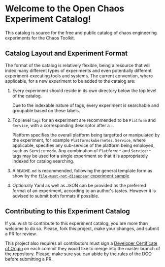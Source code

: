 # Welcome to the Open Chaos Experiment Catalog!

This catalog is source for the free and public catalog of chaos engineering experiments for the Chaos Toolkit.

## Catalog Layout and Experiment Format

The format of the catalog is relatively flexible, being a resource that will index many different types of experiments and even potentially different experiment-executing tools and systems. The current convention, where applicable, for a new experiment to be added to the catalog are:

1. Every experiment should reside in its own directory below the top level of the catalog.

   Due to the indexable nature of tags, every experiment is searchable and groupable based on these labels.

2. Top level `tags` for an experiment are recommended to be `Platform` and `Service`, with a corresponding descriptor after a `:`.

   Platform specifies the overall platform being targetted or manipulated by the experiment, for example `Platform:kubernetes`. `Service`, where applicable, specifies any sub-service of the platform being employed, such as `Service:node`. Any combination of `Platform:*` and `Service:*` tags may be used for a single experiment so that it is appropriately indexed for catalog searching.

3. A `README.md` is recommended, following the general template form as show by the [`file-must-not-disappear` experiment sample](file-must-not-disappear/README.md).

4. Optionally Yaml as well as JSON can be provided as the preferred format of an experiment, according to an author's tastes. However it is advised to submit both formats if possible.

## Contributing to this Experiment Catalog

If you wish to contribute to this experiment catalog, you are more than welcome to do so. Please, fork this project, make your changes, and submit a PR for review.

This project also requires all contributors must sign a
[Developer Certificate of Origin][dco] on each commit they would like to merge into the master branch of the repository. Please, make sure you can abide by the rules of the DCO before submitting a PR.

[dco]: https://github.com/probot/dco#how-it-works
